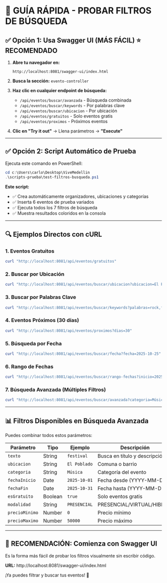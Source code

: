 # 🎯 GUÍA RÁPIDA - PROBAR FILTROS DE BÚSQUEDA

## ✅ **Opción 1: Usa Swagger UI (MÁS FÁCIL)** ⭐ RECOMENDADO

1. **Abre tu navegador en:**
   ```
   http://localhost:8081/swagger-ui/index.html
   ```

2. **Busca la sección:** `evento-controller`

3. **Haz clic en cualquier endpoint de búsqueda:**
   - `/api/eventos/buscar/avanzada` - Búsqueda combinada
   - `/api/eventos/buscar/keywords` - Por palabras clave
   - `/api/eventos/buscar/ubicacion` - Por ubicación
   - `/api/eventos/gratuitos` - Solo eventos gratis
   - `/api/eventos/proximos` - Próximos eventos

4. **Clic en "Try it out"** → Llena parámetros → **"Execute"**

---

## ✅ **Opción 2: Script Automático de Prueba**

Ejecuta este comando en PowerShell:

```powershell
cd c:\Users\carlo\Desktop\ViveMedellin
.\scripts-prueba\test-filtros-busqueda.ps1
```

**Este script:**
- ✅ Crea automáticamente organizadores, ubicaciones y categorías
- ✅ Inserta 6 eventos de prueba variados
- ✅ Ejecuta todos los 7 filtros de búsqueda
- ✅ Muestra resultados coloridos en la consola

---

## 🔍 **Ejemplos Directos con cURL**

### 1. Eventos Gratuitos
```powershell
curl "http://localhost:8081/api/eventos/gratuitos"
```

### 2. Buscar por Ubicación
```powershell
curl "http://localhost:8081/api/eventos/buscar/ubicacion?ubicacion=El Poblado"
```

### 3. Buscar por Palabras Clave
```powershell
curl "http://localhost:8081/api/eventos/buscar/keywords?palabras=rock,festival"
```

### 4. Eventos Próximos (30 días)
```powershell
curl "http://localhost:8081/api/eventos/proximos?dias=30"
```

### 5. Búsqueda por Fecha
```powershell
curl "http://localhost:8081/api/eventos/buscar/fecha?fecha=2025-10-25"
```

### 6. Rango de Fechas
```powershell
curl "http://localhost:8081/api/eventos/buscar/rango-fechas?inicio=2025-10-20&fin=2025-10-31"
```

### 7. Búsqueda Avanzada (Múltiples Filtros)
```powershell
curl "http://localhost:8081/api/eventos/buscar/avanzada?categoria=Música&esGratuito=true&fechaInicio=2025-10-01&fechaFin=2025-10-31"
```

---

## 📊 **Filtros Disponibles en Búsqueda Avanzada**

Puedes combinar todos estos parámetros:

| Parámetro | Tipo | Ejemplo | Descripción |
|-----------|------|---------|-------------|
| `texto` | String | `festival` | Busca en título y descripción |
| `ubicacion` | String | `El Poblado` | Comuna o barrio |
| `categoria` | String | `Música` | Categoría del evento |
| `fechaInicio` | Date | `2025-10-01` | Fecha desde (YYYY-MM-DD) |
| `fechaFin` | Date | `2025-10-31` | Fecha hasta (YYYY-MM-DD) |
| `esGratuito` | Boolean | `true` | Solo eventos gratis |
| `modalidad` | String | `PRESENCIAL` | PRESENCIAL/VIRTUAL/HIBRIDA |
| `precioMinimo` | Number | `0` | Precio mínimo |
| `precioMaximo` | Number | `50000` | Precio máximo |

---

## 🎯 **RECOMENDACIÓN: Comienza con Swagger UI**

Es la forma más fácil de probar los filtros visualmente sin escribir código.

**URL:** http://localhost:8081/swagger-ui/index.html

¡Ya puedes filtrar y buscar tus eventos! 🚀
